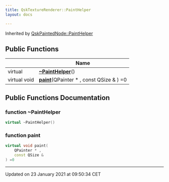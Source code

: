 ```yaml
---
title: QskTextureRenderer::PaintHelper
layout: docs

---
```





Inherited by [QskPaintedNode::PaintHelper](/docs/classes/class_qsk_painted_node_1_1_paint_helper/)

## Public Functions

|                | Name           |
| -------------- | -------------- |
| virtual | **[~PaintHelper](/docs/classes/class_qsk_texture_renderer_1_1_paint_helper/#function-~painthelper)**() |
| virtual void | **[paint](/docs/classes/class_qsk_texture_renderer_1_1_paint_helper/#function-paint)**(QPainter * , const QSize & ) =0 |

## Public Functions Documentation

### function ~PaintHelper

```cpp
virtual ~PaintHelper()
```


### function paint

```cpp
virtual void paint(
    QPainter * ,
    const QSize & 
) =0
```


-------------------------------

Updated on 23 January 2021 at 09:50:34 CET
